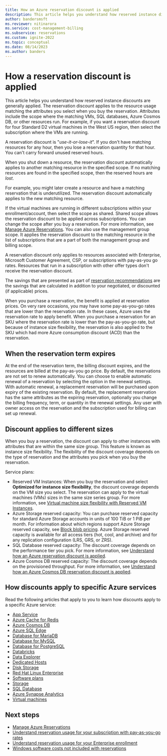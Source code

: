 ```yaml
---
title: How an Azure reservation discount is applied
description: This article helps you understand how reserved instance discounts are generally applied.
author: bandersmsft
ms.reviewer: nitinarora
ms.service: cost-management-billing
ms.subservice: reservations
ms.custom: ignite-2022
ms.topic: conceptual
ms.date: 08/14/2023
ms.author: banders
---
```


# How a reservation discount is applied

This article helps you understand how reserved instance discounts are generally applied. The reservation discount applies to the resource usage matching the attributes you select when you buy the reservation. Attributes include the scope where the matching VMs, SQL databases, Azure Cosmos DB, or other resources run. For example, if you want a reservation discount for four Standard D2 virtual machines in the West US region, then select the subscription where the VMs are running.

A reservation discount is "*use-it-or-lose-it*". If you don't have matching resources for any hour, then you lose a reservation quantity for that hour. You can't carry forward unused reserved hours.

When you shut down a resource, the reservation discount automatically applies to another matching resource in the specified scope. If no matching resources are found in the specified scope, then the reserved hours are *lost*.

For example, you might later create a resource and have a matching reservation that is underutilized. The reservation discount automatically applies to the new matching resource.

If the virtual machines are running in different subscriptions within your enrollment/account, then select the scope as shared. Shared scope allows the reservation discount to be applied across subscriptions. You can change the scope after you buy a reservation. For more information, see [Manage Azure Reservations](manage-reserved-vm-instance.md). You can also use the management group scope. It applies the reservation discount to the matching resource in the list of subscriptions that are a part of both the management group and billing scope.

A reservation discount only applies to resources associated with Enterprise, Microsoft Customer Agreement, CSP, or subscriptions with pay-as-you go rates. Resources that run in a subscription with other offer types don't receive the reservation discount.

The savings that are presented as part of [reservation recommendations](reserved-instance-purchase-recommendations.md) are the savings that are calculated in addition to your negotiated, or discounted (if applicable) prices.

When you purchase a reservation, the benefit is applied at reservation prices. On very rare occasions, you may have some pay-as-you-go rates that are lower than the reservation rate. In these cases, Azure uses the reservation rate to apply benefit. When you purchase a reservation for an SKU where the reservation rate is lower than the pay-as-you-go rate, but because of instance size flexibility, the reservation is also applied to the SKU which had more Azure consumption discount (ACD) than the reservation. 

## When the reservation term expires

At the end of the reservation term, the billing discount expires, and the resources are billed at the pay-as-you go price. By default, the reservations are not set to renew automatically. You can choose to enable automatic renewal of a reservation by selecting the option in the renewal settings. With automatic renewal, a replacement reservation will be purchased upon expiry of the existing reservation. By default, the replacement reservation has the same attributes as the expiring reservation, optionally you change the billing frequency, term, or quantity in the renewal settings. Any user with owner access on the reservation and the subscription used for billing can set up renewal.  

## Discount applies to different sizes

When you buy a reservation, the discount can apply to other instances with attributes that are within the same size group. This feature is known as instance size flexibility. The flexibility of the discount coverage depends on the type of reservation and the attributes you pick when you buy the reservation.

Service plans:

- Reserved VM Instances: When you buy the reservation and select **Optimized for instance size flexibility**, the discount coverage depends on the VM size you select. The reservation can apply to the virtual machines (VMs) sizes in the same size series group. For more information, see [Virtual machine size flexibility with Reserved VM Instances](../../virtual-machines/reserved-vm-instance-size-flexibility.md).
- Azure Storage reserved capacity: You can purchase reserved capacity for standard Azure Storage accounts in units of 100 TiB or 1 PiB per month. For information about which regions support Azure Storage reserved capacity, see [Block blob pricing](https://azure.microsoft.com/pricing/details/storage/blobs/). Azure Storage reserved capacity is available for all access tiers (hot, cool, and archive) and for any replication configuration (LRS, GRS, or ZRS).
- SQL Database reserved capacity: The discount coverage depends on the performance tier you pick. For more information, see [Understand how an Azure reservation discount is applied](understand-reservation-charges.md).
- Azure Cosmos DB reserved capacity: The discount coverage depends on the provisioned throughput. For more information, see [Understand how an Azure Cosmos DB reservation discount is applied](understand-cosmosdb-reservation-charges.md).

## How discounts apply to specific Azure services

Read the following articles that apply to you to learn how discounts apply to a specific Azure service:

- [App Service](reservation-discount-app-service.md)
- [Azure Cache for Redis](understand-azure-cache-for-redis-reservation-charges.md)
- [Azure Cosmos DB](understand-cosmosdb-reservation-charges.md)
- [Azure SQL Edge](discount-sql-edge.md)
- [Database for MariaDB](understand-reservation-charges-mariadb.md)
- [Database for MySQL](understand-reservation-charges-mysql.md)
- [Database for PostgreSQL](../../postgresql/single-server/concept-reserved-pricing.md)
- [Databricks](reservation-discount-databricks.md)
- [Data Explorer](understand-azure-data-explorer-reservation-charges.md)
- [Dedicated Hosts](billing-understand-dedicated-hosts-reservation-charges.md)
- [Disk Storage](understand-disk-reservations.md)
- [Red Hat Linux Enterprise](understand-rhel-reservation-charges.md)
- [Software plans](understand-suse-reservation-charges.md)
- [Storage](understand-storage-charges.md)
- [SQL Database](understand-reservation-charges.md)
- [Azure Synapse Analytics](reservation-discount-azure-sql-dw.md)
- [Virtual machines](../manage/understand-vm-reservation-charges.md)


## Next steps

- [Manage Azure Reservations](manage-reserved-vm-instance.md)
- [Understand reservation usage for your subscription with pay-as-you-go rates](understand-reserved-instance-usage.md)
- [Understand reservation usage for your Enterprise enrollment](understand-reserved-instance-usage-ea.md)
- [Windows software costs not included with reservations](reserved-instance-windows-software-costs.md)
